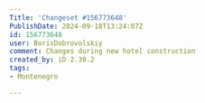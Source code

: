 ```yaml
---
Title: 'Changeset #156773648'
PublishDate: 2024-09-18T13:24:07Z
id: 156773648
user: BorisDobrovolskiy
comment: Changes during new hotel construction
created_by: iD 2.30.2
tags:
- Montenegro

---
```

